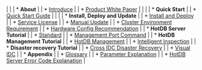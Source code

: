 | <!--* README--> |
| * **About** |
| * [Introduce](introduce.md) |
| * [Product White Paper](white-paper.md) |
| <!--* [What's New](whats-new.md)--> |
| * **Quick Start** |
| * [Quick Start Guide](quick-start-guide.md) |
| <!--* [Basic Operations](basic-operations.md)--> |
| * **Install, Deploy and Update** |
| * [Install and Deploy](install-and-deploy.md) |
| * [Service License](service-license.md) |
| * [Manual Update](manual-update.md) |
| * [Cluster Environment Requirement](cluster-environment-requirement.md) |
| * [Hardware Config Recommendation](hardware-config-recommendation.md) |
| * **HotDB Server Tutorial** |
| * [Standard](standard.md) |
| * [Management Port Command](management-port-command.md) |
| * **HotDB Management Tutorial** |
| * [HotDB Management](hotdb-management.md) |
| * [Intelligent Inspection](intelligent-inspection.md) |
| * **Disaster recovery Tutorial** |
| * [Cross IDC Disaster Recovery](cross-idc-disaster-recovery.md) |
| * [Visual IDC](visual-idc.md) |
| * **Appendix** |
| * [Glossary](glossary.md) |
| * [Parameter Explanation](parameters.md) |
| * [HotDB Server Error Code Explanation](error-codes.md) |